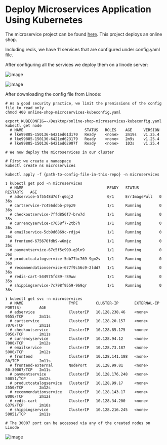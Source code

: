 # Deploy Microservices Application Using Kubernetes

The microservice project can be found [here](https://github.com/nanuchi/microservices-demo). This project deploys an online shop.

Including redis, we have 11 services that are configured under config.yaml file.

After configuring all the services we deploy them on a linode server:

![image](https://user-images.githubusercontent.com/18715119/228036732-01190157-9be4-4f13-b7d5-92cd8b116990.png)

![image](https://user-images.githubusercontent.com/18715119/228040056-52565eb5-dc3b-456c-8baa-c7b3b382e5f5.png)


After downloading the config file from Linode:

    # As a good security practice, we limit the premissions of the config file to read only
    chmod 400 online-shop-microservices-kubeconfig.yaml
    
    export KUBECONFIG=~/Desktop/online-shop-microservices-kubeconfig.yaml
    kubectl get node
      # NAME                           STATUS   ROLES    AGE     VERSION
      # lke99885-150136-6421ed61d170   Ready    <none>   2m19s   v1.25.4
      # lke99885-150136-6421ed623179   Ready    <none>   2m9s    v1.25.4
      # lke99885-150136-6421ed62907f   Ready    <none>   103s    v1.25.4
      
    # We now deploy the microservices in our cluster
    
    # First we create a namespace
    kubectl create ns microservices
    
    kubectl apply -f {path-to-config-file-in-this-repo} -n microservices
    
    ❯ kubectl get pod -n microservices
      # NAME                                     READY   STATUS         RESTARTS   AGE
      # adservice-5f5548d7df-q6qj2               0/1     ErrImagePull   0          36s
      # cartservice-7c456ddbb-p9pz9              1/1     Running        0          36s
      # checkoutservice-7ffd856f7-brw7d          1/1     Running        0          35s
      # currencyservice-c7658f7-2tb7h            1/1     Running        0          36s
      # emailservice-5cb9d6869c-rdjp4            1/1     Running        0          36s
      # frontend-675676fdb9-w6mjz                1/1     Running        0          35s
      # paymentservice-67c5f5c999-q9ln9          1/1     Running        0          36s
      # productcatalogservice-5db77bc769-9gm2v   1/1     Running        0          36s
      # recommendationservice-677f9c56c9-2ldd7   1/1     Running        0          36s
      # redis-cart-544975fd89-r89ww              1/1     Running        0          35s
      # shippingservice-7c798f9559-969qr         1/1     Running        0          36s
      
    ❯ kubectl get svc -n microservices
      # NAME                    TYPE        CLUSTER-IP       EXTERNAL-IP   PORT(S)        AGE
      # adservice               ClusterIP   10.128.238.46    <none>        9555/TCP       2m11s
      # cartservice             ClusterIP   10.128.20.157    <none>        7070/TCP       2m11s
      # checkoutservice         ClusterIP   10.128.85.175    <none>        5050/TCP       2m11s
      # currencyservice         ClusterIP   10.128.94.12     <none>        7000/TCP       2m12s
      # emailservice            ClusterIP   10.128.73.187    <none>        5000/TCP       2m12s
      # frontend                ClusterIP   10.128.141.188   <none>        80/TCP         2m11s
      # frontend-external       NodePort    10.128.99.81     <none>        80:30007/TCP   2m11s
      # paymentservice          ClusterIP   10.128.176.248   <none>        50051/TCP      2m12s
      # productcatalogservice   ClusterIP   10.128.99.17     <none>        3550/TCP       2m12s
      # recommendationservice   ClusterIP   10.128.143.17    <none>        8080/TCP       2m12s
      # redis-cart              ClusterIP   10.128.34.200    <none>        6379/TCP       2m10s
      # shippingservice         ClusterIP   10.128.216.245   <none>        50051/TCP      2m11s
      
    # The 30007 port can be accessed via any of the created nodes on Linode
    
![image](https://user-images.githubusercontent.com/18715119/228047322-dd85926e-870f-4532-99c3-94e5d097ac1a.png)

    
